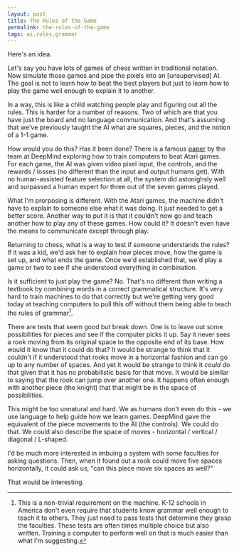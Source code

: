 ```yaml
---
layout: post
title: The Rules of the Game
permalink: the-rules-of-the-game
tags: ai,rules,grammar
---
```


Here's an idea.

Let's say you have lots of games of chess written in traditional notation. Now simulate those games and pipe the pixels into an [unsupervised] AI. The goal is not to learn how to beat the best players but just to learn how to play the game well enough to explain it to another.

In a way, this is like a child watching people play and figuring out all the rules. This is harder for a number of reasons. Two of which are that you have just the board and no language communication. And that's assuming that we've previously taught the AI what are squares, pieces, and the notion of a 1-1 game.

How would you do this? Has it been done? There is a famous [paper](https://www.cs.toronto.edu/~vmnih/docs/dqn.pdf) by the team at DeepMind exploring how to train computers to beat Atari games. For each game, the AI was given video pixel input, the controls, and the rewards / losses (no different than the input and output humans get). With no human-assisted feature selection at all, the system did astonighsly well and surpassed a human expert for three out of the seven games played.

What I'm prorposing is different. With the Atari games, the machine didn't have to explain to someone else what it was doing. It just needed to get a better score. Another way to put it is that it couldn't now go and teach another how to play any of these games. How could it? It doesn't even have the means to communicate except through play.

Returning to chess, what is a way to test if someone understands the rules? If it was a kid, we'd ask her to explain how pieces move, how the game is set up, and what ends the game. Once we'd established that, we'd play a game or two to see if she understood everything in combination.

Is it sufficient to just play the game? No. That's no different than writing a textbook by combining words in a correct grammatical structure. It's very hard to train machines to do that correctly but we're getting very good today at teaching computers to pull this off without them being able to teach the rules of grammar[^1].

There are tests that seem good but break down. One is to leave out some possibilities for pieces and see if the computer picks it up. Say it never sees a rook moving from its original space to the opposite end of its base. How would it know that it could do that? It would be strange to think that it couldn't if it understood that rooks move in a horizontal fashion and can go up to any number of spaces. And yet it would be strange to think it *could* do that given that it has no probabilistic basis for that move. It would be similar to saying that the rook can jump over another one. It happens often enough with another piece (the knight) that that might be in the space of possibilities.

This might be too unnatural and hard. We as humans don't even do this - we use language to help guide how we learn games. DeepMind gave the equivalent of the piece movements to the AI (the controls). We could do that. We could also describe the space of moves - horizontal / vertical / diagonal / L-shaped.

I'd be much more interested in imbuing a system with some faculties for asking questions. Then, when it found out a rook could move five spaces horizontally, it could ask us, "can this piece move six spaces as well?"

That would be interesting.

[^1]: This is a non-trivial requirement on the machine. K-12 schools in America don't even require that students know grammar well enough to teach it to others. They just need to pass tests that determine they grasp the faculties. These tests are often times multiple choice but also written. Training a computer to perform well on that is much easier than what I'm suggesting.